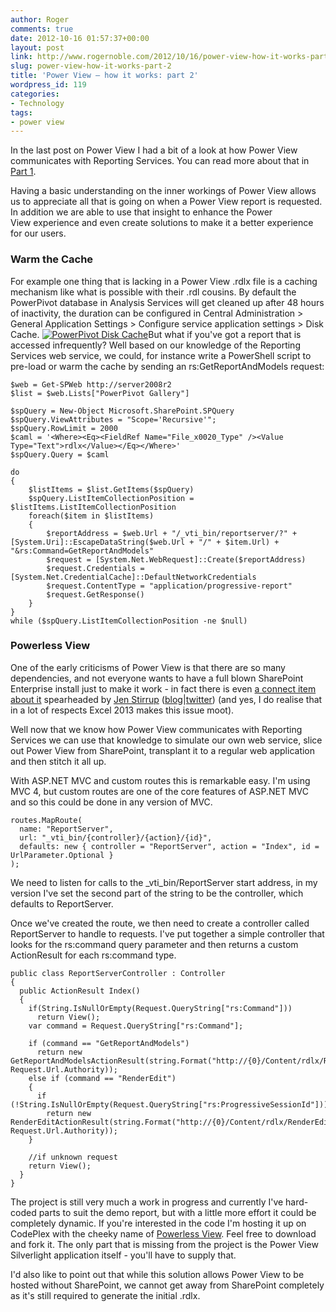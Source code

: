 ```yaml
---
author: Roger
comments: true
date: 2012-10-16 01:57:37+00:00
layout: post
link: http://www.rogernoble.com/2012/10/16/power-view-how-it-works-part-2/
slug: power-view-how-it-works-part-2
title: 'Power View – how it works: part 2'
wordpress_id: 119
categories:
- Technology
tags:
- power view
---
```


In the last post on Power View I had a bit of a look at how Power View communicates with Reporting Services. You can read more about that in [Part 1](http://www.rogernoble.com/2012/10/11/power-view-how-it-works-part-1/).




Having a basic understanding on the inner workings of Power View allows us to appreciate all that is going on when a Power View report is requested. In addition we are able to use that insight to enhance the Power View experience and even create solutions to make it a better experience for our users.





### Warm the Cache




For example one thing that is lacking in a Power View .rdlx file is a caching mechanism like what is possible with their .rdl cousins. By default the PowerPivot database in Analysis Services will get cleaned up after 48 hours of inactivity, the duration can be configured in Central Administration > General Application Settings > Configure service application settings > Disk Cache.
[![PowerPivot Disk Cache]({{site.baseurl}}/assets/img/PowerPivotDiskCache.png)]({{site.baseurl}}/assets/img/PowerPivotDiskCache.png)But what if you've got a report that is accessed infrequently? Well based on our knowledge of the Reporting Services web service, we could, for instance write a PowerShell script to pre-load or warm the cache by sending an rs:GetReportAndModels request:




    
    $web = Get-SPWeb http://server2008r2
    $list = $web.Lists["PowerPivot Gallery"]
    
    $spQuery = New-Object Microsoft.SharePoint.SPQuery
    $spQuery.ViewAttributes = "Scope='Recursive'";
    $spQuery.RowLimit = 2000
    $caml = '<Where><Eq><FieldRef Name="File_x0020_Type" /><Value Type="Text">rdlx</Value></Eq></Where>' 
    $spQuery.Query = $caml 
    
    do
    {
        $listItems = $list.GetItems($spQuery)
        $spQuery.ListItemCollectionPosition = $listItems.ListItemCollectionPosition
        foreach($item in $listItems)
        {
    		$reportAddress = $web.Url + "/_vti_bin/reportserver/?" + [System.Uri]::EscapeDataString($web.Url + "/" + $item.Url) + "&rs:Command=GetReportAndModels"
    		$request = [System.Net.WebRequest]::Create($reportAddress)
    		$request.Credentials = [System.Net.CredentialCache]::DefaultNetworkCredentials
    		$request.ContentType = "application/progressive-report"
    		$request.GetResponse()
        }
    }
    while ($spQuery.ListItemCollectionPosition -ne $null)




### Powerless View




One of the early criticisms of Power View is that there are so many dependencies, and not everyone wants to have a full blown SharePoint Enterprise install just to make it work - in fact there is even [a connect item about it](https://connect.microsoft.com/SQLServer/feedback/details/738224/power-view-outside-of-sharepoint-enterprise) spearheaded by [Jen Stirrup](http://www.jenstirrup.com/2012/04/power-view-outside-of-sharepoint.html) ([blog](http://www.jenstirrup.com)|[twitter](http://twitter.com/jenstirrup)) (and yes, I do realise that in a lot of respects Excel 2013 makes this issue moot).




Well now that we know how Power View communicates with Reporting Services we can use that knowledge to simulate our own web service, slice out Power View from SharePoint, transplant it to a regular web application and then stitch it all up.




With ASP.NET MVC and custom routes this is remarkable easy. I'm using MVC 4, but custom routes are one of the core features of ASP.NET MVC and so this could be done in any version of MVC.




    
    routes.MapRoute(
      name: "ReportServer",
      url: "_vti_bin/{controller}/{action}/{id}",
      defaults: new { controller = "ReportServer", action = "Index", id = UrlParameter.Optional }
    );




We need to listen for calls to the _vti_bin/ReportServer start address, in my version I've set the second part of the string to be the controller, which defaults to ReportServer.




Once we've created the route, we then need to create a controller called ReportServer to handle to requests. I've put together a simple controller that looks for the rs:command query parameter and then returns a custom ActionResult for each rs:command type.




    
    public class ReportServerController : Controller
    {
      public ActionResult Index()
      {
        if(String.IsNullOrEmpty(Request.QueryString["rs:Command"]))
          return View();
        var command = Request.QueryString["rs:Command"];
    
        if (command == "GetReportAndModels")
          return new GetReportAndModelsActionResult(string.Format("http://{0}/Content/rdlx/Report.rdlx", Request.Url.Authority));
        else if (command == "RenderEdit")
        {
          if (!String.IsNullOrEmpty(Request.QueryString["rs:ProgressiveSessionId"]))
            return new RenderEditActionResult(string.Format("http://{0}/Content/rdlx/RenderEdit.bin", Request.Url.Authority));
        }
    
        //if unknown request
        return View();
      }
    }




The project is still very much a work in progress and currently I've hard-coded parts to suit the demo report, but with a little more effort it could be completely dynamic. If you're interested in the code I'm hosting it up on CodePlex with the cheeky name of [Powerless View](http://powerless.codeplex.com). Feel free to download and fork it. The only part that is missing from the project is the Power View Silverlight application itself - you'll have to supply that.




I'd also like to point out that while this solution allows Power View to be hosted without SharePoint, we cannot get away from SharePoint completely as it's still required to generate the initial .rdlx.
